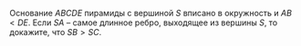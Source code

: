 Основание $ABCDE$ пирамиды с вершиной $S$ вписано в окружность и $AB < DE$. Если $SA$ – самое длинное ребро, выходящее из вершины $S$, то докажите, что $SB>SC$.